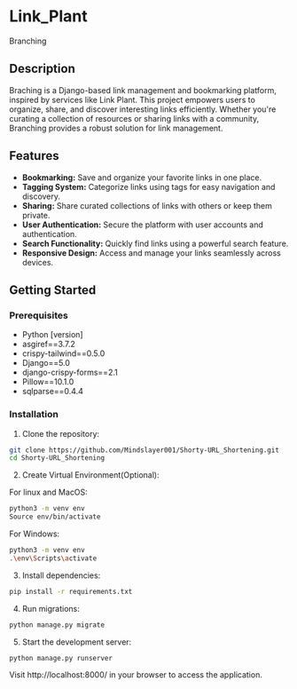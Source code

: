 # Link_Plant

Branching

## Description

Braching is a Django-based link management and bookmarking platform, inspired by services like Link Plant. This project empowers users to organize, share, and discover interesting links efficiently. Whether you're curating a collection of resources or sharing links with a community, Branching provides a robust solution for link management.

## Features

- **Bookmarking:** Save and organize your favorite links in one place.
- **Tagging System:** Categorize links using tags for easy navigation and discovery.
- **Sharing:** Share curated collections of links with others or keep them private.
- **User Authentication:** Secure the platform with user accounts and authentication.
- **Search Functionality:** Quickly find links using a powerful search feature.
- **Responsive Design:** Access and manage your links seamlessly across devices.

## Getting Started

### Prerequisites

- Python [version]
- asgiref==3.7.2
- crispy-tailwind==0.5.0
- Django==5.0
- django-crispy-forms==2.1
- Pillow==10.1.0
- sqlparse==0.4.4

### Installation

1. Clone the repository:

```bash
git clone https://github.com/Mindslayer001/Shorty-URL_Shortening.git
cd Shorty-URL_Shortening
```
2. Create Virtual Environment(Optional):

For linux and MacOS:
```bash
python3 -m venv env
Source env/bin/activate
```
For Windows:
```bash
python3 -m venv env
.\env\Scripts\activate
```

3. Install dependencies:

```bash
pip install -r requirements.txt
```

4. Run migrations:

```bash
python manage.py migrate
```

5. Start the development server:

```bash
python manage.py runserver
```

Visit http://localhost:8000/ in your browser to access the application.
